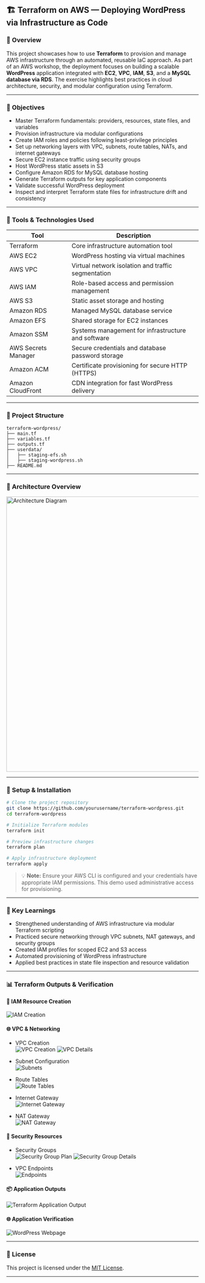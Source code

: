 ## 🏗️ Terraform on AWS — Deploying WordPress via Infrastructure as Code

### 📘 Overview
This project showcases how to use **Terraform** to provision and manage AWS infrastructure through an automated, reusable IaC approach. As part of an AWS workshop, the deployment focuses on building a scalable **WordPress** application integrated with **EC2**, **VPC**, **IAM**, **S3**, and a **MySQL database via RDS**. The exercise highlights best practices in cloud architecture, security, and modular configuration using Terraform.

---

### 🎯 Objectives
- Master Terraform fundamentals: providers, resources, state files, and variables
- Provision infrastructure via modular configurations
- Create IAM roles and policies following least-privilege principles
- Set up networking layers with VPC, subnets, route tables, NATs, and internet gateways
- Secure EC2 instance traffic using security groups
- Host WordPress static assets in S3
- Configure Amazon RDS for MySQL database hosting
- Generate Terraform outputs for key application components
- Validate successful WordPress deployment
- Inspect and interpret Terraform state files for infrastructure drift and consistency

---

### 🧰 Tools & Technologies Used
| Tool                   | Description                                          |
|------------------------|------------------------------------------------------|
| Terraform              | Core infrastructure automation tool                  |
| AWS EC2                | WordPress hosting via virtual machines               |
| AWS VPC                | Virtual network isolation and traffic segmentation   |
| AWS IAM                | Role-based access and permission management          |
| AWS S3                 | Static asset storage and hosting                     |
| Amazon RDS             | Managed MySQL database service                       |
| Amazon EFS             | Shared storage for EC2 instances                     |
| Amazon SSM             | Systems management for infrastructure and software   |
| AWS Secrets Manager    | Secure credentials and database password storage     |
| Amazon ACM             | Certificate provisioning for secure HTTP (HTTPS)     |
| Amazon CloudFront      | CDN integration for fast WordPress delivery          |

---

### 📁 Project Structure
```
terraform-wordpress/
├── main.tf
├── variables.tf
├── outputs.tf
├── userdata/
│   ├── staging-efs.sh
│   ├── staging-wordpress.sh
├── README.md
```

---

### 📸 Architecture Overview
<img width="1373" height="722" alt="Architecture Diagram" src="https://github.com/user-attachments/assets/bb948008-55ed-47d3-9db1-999511516a89" />

---

### 🔧 Setup & Installation
```bash
# Clone the project repository
git clone https://github.com/yourusername/terraform-wordpress.git
cd terraform-wordpress

# Initialize Terraform modules
terraform init

# Preview infrastructure changes
terraform plan

# Apply infrastructure deployment
terraform apply
```

> 💡 **Note:** Ensure your AWS CLI is configured and your credentials have appropriate IAM permissions. This demo used administrative access for provisioning.

---

### 🧠 Key Learnings
- Strengthened understanding of AWS infrastructure via modular Terraform scripting
- Practiced secure networking through VPC subnets, NAT gateways, and security groups
- Created IAM profiles for scoped EC2 and S3 access
- Automated provisioning of WordPress infrastructure
- Applied best practices in state file inspection and resource validation

---

### 📊 Terraform Outputs & Verification

#### 📌 IAM Resource Creation
<img src="https://github.com/user-attachments/assets/3513a800-904e-4777-a9de-039fcfe190b1" alt="IAM Creation" />

#### 🌐 VPC & Networking
- VPC Creation  
  <img src="https://github.com/user-attachments/assets/dfd4d739-e0f2-42c5-b969-cb39ea583deb" alt="VPC Creation" />
  <img src="https://github.com/user-attachments/assets/b80f2406-6ee3-49fa-b83e-d248e2620c6e" alt="VPC Details" />

- Subnet Configuration  
  <img src="https://github.com/user-attachments/assets/a0fc3f64-616f-45b1-a4a2-c6803c838e54" alt="Subnets" />

- Route Tables  
  <img src="https://github.com/user-attachments/assets/551d391c-ccc5-4cf8-a836-5cfd2c1745c6" alt="Route Tables" />

- Internet Gateway  
  <img src="https://github.com/user-attachments/assets/0409a418-e7ad-471f-9f99-d23355e8eef6" alt="Internet Gateway" />

- NAT Gateway  
  <img src="https://github.com/user-attachments/assets/5ebc2897-9a24-4bbb-a4d1-3f1bacbb6037" alt="NAT Gateway" />

#### 🔐 Security Resources
- Security Groups  
  <img src="https://github.com/user-attachments/assets/c48507ba-427a-4e10-b5dd-2ae70b10a7fa" alt="Security Group Plan" />
  <img src="https://github.com/user-attachments/assets/2833fa7e-ac90-412e-8601-0d05ee3813c0" alt="Security Group Details" />

- VPC Endpoints  
  <img src="https://github.com/user-attachments/assets/269dae80-c71e-4e3e-880a-d2226a2f25bf" alt="Endpoints" />

#### 📦 Application Outputs
<img src="https://github.com/user-attachments/assets/d0eaa461-65aa-459d-8abb-a1ed3052d1bc" alt="Terraform Application Output" />

#### 🌐 Application Verification
<img src="https://github.com/user-attachments/assets/beb6866f-b608-4b73-989d-e70d1a98c378" alt="WordPress Webpage" />

---

### 📄 License
This project is licensed under the [MIT License](LICENSE).

---
